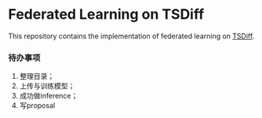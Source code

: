 # Federated Learning on TSDiff

This repository contains the implementation of federated learning on [TSDiff](https://github.com/amazon-science/unconditional-time-series-diffusion).

### 待办事项

1. 整理目录；
2. 上传与训练模型；
3. 成功做inference；
4. 写proposal